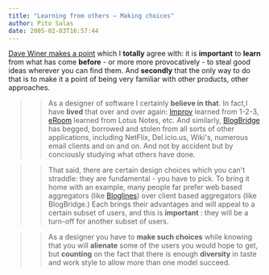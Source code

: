 ```yaml
---
title: "Learning from others – Making choices"
author: Pito Salas
date: 2005-02-03T16:57:44
---
```


[Dave Winer makes a
point](<http://archive.scripting.com/2005/02/03#When:7:09:19AM>) which I
**totally** agree with: it is **important** to **learn** from what has come
**before** - or more more provocatively - to steal good ideas wherever you can
find them. And **secondly** that the only way to do that is to make it a point
of being very familiar with other products, other approaches.

>>

>> As a designer of software I certainly **believe in that**. In fact,I have
**lived** that over and over again:
[Improv](<http://en.wikipedia.org/wiki/Lotus_Improv>) learned from 1-2-3,
[eRoom](<http://www.documentum.com/eroom/>) learned from Lotus Notes, etc. And
similarly, [BlogBridge](<http://www.blogbridge.com>) has begged, borrowed and
stolen from all sorts of other applications, including NetFlix, Del.icio.us,
Wiki's, numerous email clients and on and on. And not by accident but by
conciously studying what others have done.

>>

>> That said, there are certain design choices which you can't straddle: they
are fundamental - you have to pick. To bring it home with an example, many
people far prefer web based aggregators (like
[Bloglines](<http://www.bloglines.com/>)) over client based aggregators (like
BlogBridge.) Each brings their advantages and will appeal to a certain subset
of users, and this is **important** : they will be a turn-off for another
subset of users.

>>

>> As a designer you have to **make such choices** while knowing that you will
**alienate** some of the users you would hope to get, but **counting** on the
fact that there is enough **diversity** in taste and work style to allow more
than one model succeed.


